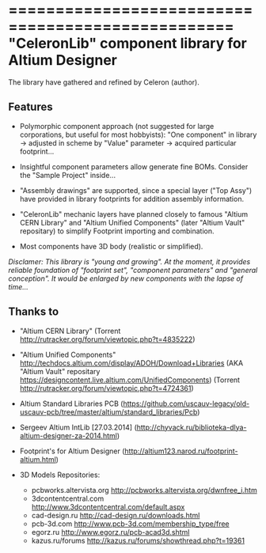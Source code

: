 ==================================================
"CeleronLib" component library for Altium Designer
==================================================

The library have gathered and refined by Celeron (author).


Features
--------

* Polymorphic component approach (not suggested for large corporations, but useful for most hobbyists): "One component" in library -> adjusted in scheme by "Value" parameter -> acquired particular footprint...

* Insightful component parameters allow generate fine BOMs. Consider the "Sample Project" inside...

* "Assembly drawings" are supported, since a special layer ("Top Assy") have provided in library footprints for addition assembly information.

* "CeleronLib" mechanic layers have planned closely to famous "Altium CERN Library" and "Altium Unified Components" (later "Altium Vault" repositary) to simplify Footprint importing and combination.

* Most components have 3D body (realistic or simplified).


*Disclamer: This library is "young and growing". At the moment, it provides reliable foundation of "footprint set", "component parameters" and "general conception". It would be enlarged by new components with the lapse of time...*


Thanks to
---------

* "Altium CERN Library" (Torrent <http://rutracker.org/forum/viewtopic.php?t=4835222>)

* "Altium Unified Components" <http://techdocs.altium.com/display/ADOH/Download+Libraries> (AKA "Altium Vault" repositary <https://designcontent.live.altium.com/UnifiedComponents>) (Torrent <http://rutracker.org/forum/viewtopic.php?t=4724361>)

* Altium Standard Libraries PCB (<https://github.com/uscauv-legacy/old-uscauv-pcb/tree/master/altium/standard_libraries/Pcb>)

- Sergeev Altium IntLib [27.03.2014] (<http://chyvack.ru/biblioteka-dlya-altium-designer-za-2014.html>)

- Footprint's for Altium Designer (<http://altium123.narod.ru/footprint-altium.html>)

* 3D Models Repositories:

  - pcbworks.altervista.org <http://pcbworks.altervista.org/dwnfree_i.htm>
  - 3dcontentcentral.com <http://www.3dcontentcentral.com/default.aspx>
  - cad-design.ru <http://cad-design.ru/downloads.html>
  - pcb-3d.com <http://www.pcb-3d.com/membership_type/free>
  - egorz.ru <http://www.egorz.ru/pcb-acad3d.shtml>
  - kazus.ru/forums <http://kazus.ru/forums/showthread.php?t=19361>

